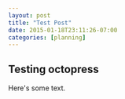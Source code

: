 ```yaml
---
layout: post
title: "Test Post"
date: 2015-01-18T23:11:26-07:00
categories: [planning]
---
```


## Testing octopress

Here's some text.
